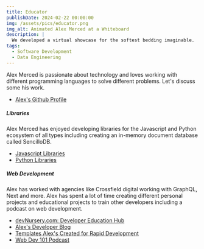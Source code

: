 ```yaml
---
title: Educator
publishDate: 2024-02-22 00:00:00
img: /assets/pics/educator.png
img_alt: Animated Alex Merced at a Whiteboard
description: |
  We developed a virtual showcase for the softest bedding imaginable.
tags:
  - Software Development
  - Data Engineering
---
```


Alex Merced is passionate about technology and loves working with different programming languages to solve different problems. Let's discuss some his work.

- [Alex's Github Profile](https://www.github.com/alexmercedcoder)

<h5>Libraries</h5>

Alex Merced has enjoyed developing libraries for the Javascript and Python ecosystem of all types including creating an in-memory document database called SencilloDB.

- [Javascript Libraries](https://www.npmjs.com/~alexmerced)
- [Python Libraries](https://pypi.org/user/alexmerced/)

<h5>Web Development</h5>

Alex has worked with agencies like Crossfield digital working with GraphQL, Next and more. Alex has spent a lot of time creating different personal projects and educational projects to train other developers including a podcast on web development.

- [devNursery.com: Developer Education Hub](https://main.devnursery.com/)
- [Alex's Developer Blog](https://tuts.alexmercedcoder.dev/)
- [Templates Alex's Created for Rapid Development](https://github.com/Alex-Merced-Templates)
- [Web Dev 101 Podcast]()
